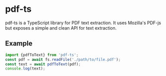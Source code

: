 # pdf-ts

pdf-ts is a TypeScript library for PDF text extraction. It uses Mozilla's PDF-js but exposes a simple and clean API for text extraction.

## Example

```ts
import {pdfToText} from 'pdf-ts';
const pdf = await fs.readFile('./path/to/file.pdf');
const text = await pdfToText(pdf);
console.log(text);
```

